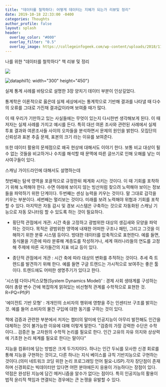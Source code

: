 ```yaml
---
title: "데이터를 철학하다: 어떻게 데이터는 지혜가 되는가 리뷰및 정리"
date: 2019-10-18 22:33:00 -0400
categories: Thoughts
author_profile: false
layout: splash
header:
  overlay_color: "#000"
  overlay_filter: "0.5"
  overlay_image: https://collegeinfogeek.com/wp-content/uploads/2018/11/Essential-Books.jpg
---
```



나를 위한 "데이터를 철학하다" 책 리뷰 및 정리

![](https://book.naver.com/bookdb/book_detail.nhn?bid=13784174)


![dataphil1](http://dsol0115.github.io/dspage/assets/images/dataphil.jpg){: width="300" height="450"}

실제 통계 사례를 바탕으로 설명한 3장 양치기 데이터 부분이 인상깊었다. 

통계학은 이론적으로 옳은데 실제 세상에서는 통계학으로 기반해 결과를 나타낼 때 다수의 오류를 그대로 가진채 결과값이라며 보여줄 때가 많다. 

이 때 우리가 기만하고 있는 사실들에는 무엇이 있는지 다시한번 생각해보게 된다. 이 때 저자는 실제 사례를 가지고 예시를 든다. 특히 대선 여론 조사와 관련된 사례에서 실제 투표 결과와 여론조사들 사이의 오차들을 분석하면서 문제의 원인을 밝힌다. 모집단의 신뢰성과 표본 추출 문제, 표본의 크기 라는 이유를 보여준다. 

또한 데이터 활용의 문제점으로 왜곡 현상에 대해서도 이야기 한다. 보통 비교 대상이 될 수 없는 것들을 비교하거나 수치를 해석할 때 문맥에 따른 글쓰기로 인해 오해를 낳는 미사여구들이 있다.



스캐닝 가이드라인에 대해서도 설명하는데 

첫번째는 탐색 영역을 포괄적으로 규정한뒤 체계화 시키는 것이다. 이 때 기회를 포착하기 위해 노력해야 한다. 수면 아래에 보이지 않는 빙산처럼 찾으려 노력해야 보이는 정보들을 파악하기 위한 단계이다. 
두번쨰는 센싱 능력을 키우는 것이다. 말 그대로 감각을 키우는 부분이다. 
세번째는 멀리보는 것이다. 미래를 보려 노력해야 위협과 기회를 포착할 수 있다. 
마지막은 자동 감시 및 경보 시스템은 구축하는 것으로 자동화된 스캐닝 기능으로 자동 모니터링 할 수 있도록 하는 것이 필요하다.


* 횡단적 관점에서 개관: 시간 축을 고정하고 광범위한 대상의 생김새와 모양을 파악하는 것이다. 목적은 광범위한 영역에 내재한 어떠한 구조나 패턴, 그리고 그것을 이해하기 위한 분류 시스템 등이다. 방대한 데이터를 압축적으로 표현한다.
예를 들면, 동식물을 기준에 따라 분류해 계층도를 작성하거나, 세계 여러나라들의 연도를 고정해 주제에 따른 국가들간의 지표 비교 등이 있다. 


* 종단적 관점에서 개관 : 시간 축에 따라 대상의 변화를 추적하는 것이다. 추세 즉 트렌드를 발견하기 위해 한다. 예를 들면 구글 트렌드는 가시적으로 보여주는 좋은 툴이다. 트렌드에도 어떠한 생명주기가 있다고 한다.


'시스템 다이나믹스모형(System Dynamics Model)' : 경제 사회 생태계를 구성하는 여러 총량 변수 간에 복잡하게 얽혀있는 비선형적 관계를 수학적으로 표현한 것. R=PQ=Pf(P)


'에이전트 기반 모형' : 개개인의 소비자의 행위에 영향을 주는 인센티브 구조를 밝히는 것. 예를 들어 소비자의 물건 구입에 대한 동기를 구하는 것이 있다.



책에 검증과 관련한 부분에서 저자는 챕터의 말미에 인공지능이 아무리 발전해도 인간을 대체하는 것이 불가능한 이유에 대해 이렇게 말한다. "검증의 가장 강력한 수단은 수학이다... 검증은 늘 고차원의 수학적 논리를 필요로 한다. 인간 고유의 자유 의지와 상상력에 기초한 논리 체계를 필요로 한다는 말이다"


지능을 컴퓨터에 담는 방법은 크게 두가지이다. 
하나는 인간 두뇌를 모사한 신경 회로를 통해 지능을 구현하는 것이고, 다른 하나는 지식 베이스를 규칙 기반지능으로 구현하는 것이다.(의미 네트워크 코딩 위한 논리 프로그래밍 언어 필요-LISP).각자 장단점이 존재하며 신경회로는 빅데이터만 있다면 어떤 분야에든지 응용이 가능하다는 장점이 있다. 약점은 완성된 지능에 담긴 메커니즘을 알수가 없다는 점이다. 특히 인공지능의 활용이 법적 윤리적 책임과 연결되는 경우에는 큰 논쟁을 유발할 수 있다.









